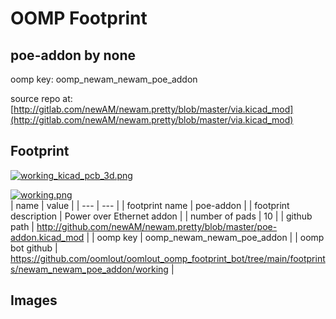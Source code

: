 # OOMP Footprint  
## poe-addon  by none  
  
oomp key: oomp_newam_newam_poe_addon  
  
source repo at: [http://gitlab.com/newAM/newam.pretty/blob/master/via.kicad_mod](http://gitlab.com/newAM/newam.pretty/blob/master/via.kicad_mod)  
## Footprint  
  
[![working_kicad_pcb_3d.png](working_kicad_pcb_3d_600.png)](working_kicad_pcb_3d.png)  
  
[![working.png](working_600.png)](working.png)  
| name | value | 
| --- | --- | 
| footprint name | poe-addon | 
| footprint description | Power over Ethernet addon | 
| number of pads | 10 | 
| github path | http://github.com/newAM/newam.pretty/blob/master/poe-addon.kicad_mod | 
| oomp key | oomp_newam_newam_poe_addon | 
| oomp bot github | https://github.com/oomlout/oomlout_oomp_footprint_bot/tree/main/footprints/newam_newam_poe_addon/working | 
## Images  
